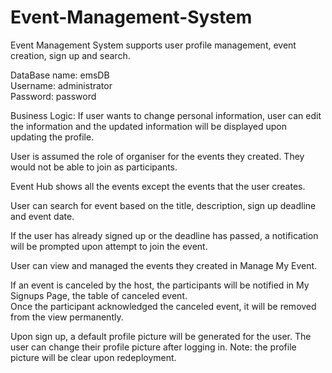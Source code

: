 # Event-Management-System
Event Management System supports user profile management, event creation, sign up and search.

DataBase name: emsDB  
Username: administrator  
Password: password  

Business Logic:
If user wants to change personal information, user can edit the information and the updated information will be displayed upon updating the profile.  

User is assumed the role of organiser for the events they created. They would not be able to join as participants.  

Event Hub shows all the events except the events that the user creates.  

User can search for event based on the title, description, sign up deadline and event date.  

If the user has already signed up or the deadline has passed, a notification will be prompted upon attempt to join the event.  

User can view and managed the events they created in Manage My Event.  

If an event is canceled by the host, the participants will be notified in My Signups Page, the table of canceled event.  
Once the participant acknowledged the canceled event, it will be removed from the view permanently.  

Upon sign up, a default profile picture will be generated for the user. The user can change their profile picture after logging in. Note: the profile picture will be clear upon redeployment.
